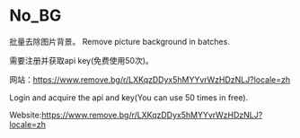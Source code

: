 # No_BG
批量去除图片背景。
Remove picture background in batches.

需要注册并获取api key(免费使用50次)。

网站：https://www.remove.bg/r/LXKqzDDyx5hMYYvrWzHDzNLJ?locale=zh

Login and acquire the api and key(You can use 50 times in free).

Website:https://www.remove.bg/r/LXKqzDDyx5hMYYvrWzHDzNLJ?locale=zh
